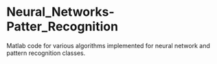 # Neural_Networks-Patter_Recognition
Matlab code for various algorithms implemented for neural network and pattern recognition classes.
